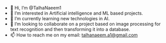 - 👋 Hi, I’m @TalhaNaeem1
- 👀 I’m interested in Artificial intelligence and ML based projects.
- 🌱 I’m currently learning new technologies in AI.
- 💞️ I’m looking to collaborate on a project based on image processing for text recognition and then transforming it into a database.
- 📫 How to reach me on my email: talhanaeem.a1@gmail.com

<!---
TalhaNaeem1/TalhaNaeem1 is a ✨ special ✨ repository because its `README.md` (this file) appears on your GitHub profile.
You can click the Preview link to take a look at your changes.
--->
